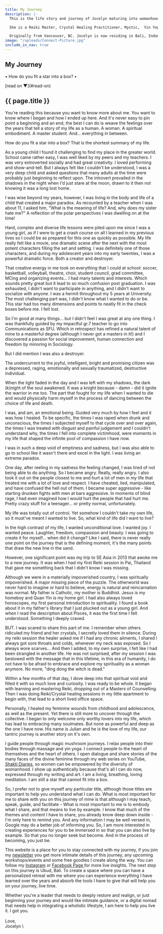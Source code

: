 ```yaml
---
title: My Journey
description: |-
  This is the life story and journey of Jocelyn maturing into womanhood and her own divinity in the feminine. She shares her life through lived wisdom, higher perspectives, raw expression and creativity. All authentically documented through her blogs, vlogs, videos, poetry and YouTube series, Shakti Diaries.

  She is a Reiki Master, Crystal Healing Practitioner, Mystic,  Yin Yoga Teacher, Intuitive Masseuse, Soul Connection Expert, Writer, Speaker, Artist and Host.

  Originally from Vancouver, BC. Jocelyn is now residing in Bali, Indonesia.
image: "/uploads/Connect-Picture.jpg"
include_in_nav: true
---
```


<section class="hero" style="background-image: url({% include relative-src.html src=page.image %})">
<div class="inner-hero text-container">
<div class="hero-text-container">

# My Journey

•  How do you fit a star into a box?  •
</div>
</div>
<div class="read-on">[read on <span class="arrow">▼</span>](#read-on)</div>
</section>

<section class="pad" id="read-on">
<div class="text-container editable"><h2>{{ page.title }}</h2>

You're reading this because you want to know more about me. You want to know where I began and how I ended up here. And it's never easy to pin point a beginning and an end, the best I can do is weave the feelings over the years that tell a story of my life as a human. A woman. A spiritual embodiment. A master student. And... everything in between.

How do you fit a star into a box? That is the shortest summary of my life.

As a young child I found it challenging to find my place in the greater world. School came rather easy, I was well liked by my peers and my teachers. I was very extroverted socially and had great creativity. I loved performing and show-and-tell. But I always felt like I couldn't be understood, I was a very deep child and asked questions that many adults at the time were probably just beginning to reflect upon. The introvert prevailed in the shadows in the night when I'd just stare at the moon, drawn to it then not knowing it was a long lost home.

I was wise beyond my years, however, I was living in the body and life of a child that created a major paradox. As recounted by a teacher when I was about 11, I asked him, "What is the meaning of life? And, why does my sister hate me?" A reflection of the polar perspectives I was dwelling on at the time!

Hard, complex and diverse life lessons were piled upon me since I was a young girl, as if I were to get a crash course on all I learned in my previous lives so I could be as prepared for this one as quickly as possible. My life really felt like a movie, one dramatic scene after the next with the most potent characters filling the set and setting. I was definitely one of those characters, and during my adolescent years into my early twenties, I was a powerful dramatic force. Both a creator and destroyer.

That creative energy in me took on everything that I could at school: soccer, basketball, volleyball, theatre, choir, student council, grad committee, MCing and organizing events... I had many talents and interests. Which sounds pretty great but it lead to so much confusion post graduation. I was exhausted, I didn't want to participate in anything, and I didn't want to socialize with anyone. I was a hermit throughout my 5 years at University. The most challenging part was, I didn't know what I wanted to do or be. This star had too many dimensions and points to neatly fit in the check boxes before me. I felt lost. 

So I'm good at many things... but I didn't feel I was great at any one thing. I was thankfully guided by my impactful gr.7 teacher to go into Communications as SFU. Which in retrospect has refined a natural talent of mine to a masterful degree (although I never got a masters in it!) and I discovered a passion for social improvement, human connection and freedom by minoring in Sociology.

But I did mention I was also a destroyer.

The undercurrent to the joyful, intelligent, bright and promising citizen was a depressed, raging, emotionally and sexually traumatized, destructive individual.

When the light faded in the day and I was left with my shadows, the dark (k)night of the soul awakened. It was a knight because - damn - did it ignite the warrior in me too. The part that fought for my life when I wanted to die and would physically harm myself in the process of dancing between the choice of life and death. 

I was, and am, an emotional being. Guided very much by how I feel and it was how I healed. To be specific, the times I was raped when drunk and unconscious, the times I subjected myself to that cycle over and over again, the times I was treated with disgust and painful judgement and I couldn't understand why, the times I fell into complete victimhood, were moments in my life that shaped the infinite pool of compassion I have now.

I was in such a deep void of emptiness and sadness, but I was also able to go to school like it wasn't there and excel in the light. I was living an extreme paradox.

One day, after reeling in my sadness the feeling changed, I was tired of not being able to do anything. So I became angry. Really, really angry. I also took it out on the people closest to me and hurt a lot of men in my life that treated me with a lot of love and respect. I have cheated, lied, manipulated, and have confused the hell out of them. I became super aggressive - like starting drunken fights with men at bars aggressive. In moments of blind rage, I had even imagined how I would hurt the people that had hurt me. Pretty crazy stuff for a teenager... or pretty normal, unfortunately.

My life was totally out of control. Yet somehow I couldn't take my own life, so it must've meant I wanted to live. So, what kind of life did I want to live?

In the high contrast of my life, I wanted unconditional love. I wanted joy. I wanted peace. Laughter, freedom, compassion and beauty. I was going to create it for myself... when did it change? Like I said, there is never really one point on the journey that is the defining moment, it's the many points that draw the new line in the sand.

However, one significant point was my trip to SE Asia in 2013 that awoke me to a new journey. It was when I had my first Reiki session in Pai,  Thailand that gave me something back that I didn't know I was missing. 

Although we were in a materially impoverished country, I was spiritually impoverished. A major missing piece of the puzzle. The otherworld was never hard to imagine or hard to believe, energy is natural and reincarnation was normal. My father is Catholic, my mother is Buddhist. Jesus is my homeboy and Quan Yin is my home girl. I had also always loved horoscopes, my first personal introduction to spirituality. I found a book about it in my father's library that I just plucked out as a young girl. And when I read the description about Pisces, it was the first time I felt understood. Something I deeply craved. 

BUT. I was scared to share this part of me. I remember when others ridiculed my friend and her crystals, I secretly loved them in silence. During my reiki session the healer asked me if I had any chronic ailments, I shared I always got sore throats and colds, whenever my neck was exposed. So I always wore scarves... And then I added, to my own surprise, I felt like I had been strangled in another life. He was not surprised, after my session I was bestowed with the message that in this lifetime, in this era of humanity, I do not have to be afraid to embrace and explore my spirituality as a woman anymore. No more, "ding dong the witch is dead." 

Within a few months of that day, I dove deep into that spiritual void and filled it with so much love and curiosity. I was ready to be whole. It began with learning and mastering Reiki, dropping out of a Masters of Counselling. Then I was doing Reiki/Crystal healing sessions in my little apartment to begin with, that lead to a short lived office space. 

Personally, I healed my feminine wounds from childhood and adolescence, as well as the present. Yet there is still more to uncover through the collective. I began to only welcome only worthy lovers into my life, which has lead to embracing many soulmates. But none as powerful and deep as the one I have now. His name is Julian and he is the love of my life, our tantric journey is another story on it's own. 

I guide people through magic mushroom journeys. I relax people into their bodies through massage and yin yoga. I connect people to the heart of themselves and the heart of others. I open dialogue and share stories of the many faces of the divine feminine through my web series on YouTube, [Shakti Diaries](https://www.youtube.com/playlist?list=PLbZkLGXGNuVo3qIk3e-0xFrMNs5-uhuzc), so women can be empowered by the diversity of womanhood. I show up authentically because that's all I can do now, expressed through my writing and art. I am a living, breathing, loving meditation. I am still a star that cannot fit into a box.

So, I prefer not to give myself any particular title, although those titles are important to help you understand what I can do. What is most important for me to share with you on this journey of mine is that although I may teach, speak, guide, and facilitate - What is most important to me is to embody what I share, and that means to live by example. I know that much of the themes and content I have to share, you already know deep down inside - I'm only here to remind you. And any information I may be well versed in, Google may do a better job of informing you.  So, I am more interested in creating experiences for you to be immersed in so that you can also live by example. So that you no longer seek but become. And in the process of becoming, you just be.

This website is a place for you to stay connected with my journey, if you join my [newsletter](http://eepurl.com/cvgqhf) you get more intimate details of this journey, any upcoming workshops/events and some free goodies I create along the way. You can follow my [Instagram](https://www.instagram.com/live.deep.lee/) or [Facebook Page ](https://www.facebook.com/EmpowerWithJocelyn/)for more live insights. The next stop on this journey is Ubud, Bali. To create a space where you can have a personalized retreat with me where you can experience everything I have learned over the years and absorb the tools I have to give that will help you on your journey, live time.

Whether you're a leader that needs to deeply restore and realign, or just beginning your journey and would like intimate guidance, or a digital nomad that needs help in integrating a wholistic lifestyle, I am here to help you live it. I got you.\
\
Love,\
Jocelyn \
</div>
</section>